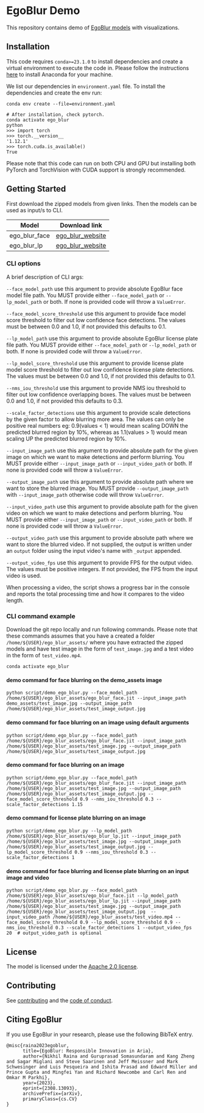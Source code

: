 # EgoBlur Demo
This repository contains demo of [EgoBlur models](https://www.projectaria.com/tools/egoblur) with visualizations.


## Installation

This code requires `conda>=23.1.0` to install dependencies and create a virtual environment to execute the code in. Please follow the instructions [here](https://docs.anaconda.com/free/anaconda/install/index.html) to install Anaconda for your machine.

We list our dependencies in `environment.yaml` file. To install the dependencies and create the env run:
```
conda env create --file=environment.yaml

# After installation, check pytorch.
conda activate ego_blur
python
>>> import torch
>>> torch.__version__
'1.12.1'
>>> torch.cuda.is_available()
True
```

Please note that this code can run on both CPU and GPU but installing both PyTorch and TorchVision with CUDA support is strongly recommended.

## Getting Started
First download the zipped models from given links. Then the models can be used as input/s to CLI.

| Model | Download link |
| -------- | -------- |
| ego_blur_face | [ego_blur_website](https://www.projectaria.com/tools/egoblur) |
| ego_blur_lp | [ego_blur_website](https://www.projectaria.com/tools/egoblur) |


### CLI options

A brief description of CLI args:

`--face_model_path` use this argument to provide absolute EgoBlur face model file path. You MUST provide either `--face_model_path` or `--lp_model_path` or both. If none is provided code will throw a `ValueError`.

`--face_model_score_threshold` use this argument to provide face model score threshold to filter out low confidence face detections. The values must be between 0.0 and 1.0, if not provided this defaults to 0.1.

`--lp_model_path` use this argument to provide absolute EgoBlur license plate file path. You MUST provide either `--face_model_path` or `--lp_model_path` or both. If none is provided code will throw a `ValueError`.

`--lp_model_score_threshold` use this argument to provide license plate model score threshold to filter out low confidence license plate detections. The values must be between 0.0 and 1.0, if not provided this defaults to 0.1.

`--nms_iou_threshold` use this argument to provide NMS iou threshold to filter out low confidence overlapping boxes. The values must be between 0.0 and 1.0, if not provided this defaults to 0.3.

`--scale_factor_detections` use this argument to provide scale detections by the given factor to allow blurring more area. The values can only be positive real numbers eg: 0.9(values < 1) would mean scaling DOWN the predicted blurred region by 10%, whereas as 1.1(values > 1) would mean scaling UP the predicted blurred region by 10%.

`--input_image_path` use this argument to provide absolute path for the given image on which we want to make detections and perform blurring. You MUST provide either `--input_image_path` or `--input_video_path` or both. If none is provided code will throw a `ValueError`.

`--output_image_path` use this argument to provide absolute path where we want to store the blurred image. You MUST provide `--output_image_path` with `--input_image_path` otherwise code will throw `ValueError`.

`--input_video_path` use this argument to provide absolute path for the given video on which we want to make detections and perform blurring. You MUST provide either `--input_image_path` or `--input_video_path` or both. If none is provided code will throw a `ValueError`.

`--output_video_path` use this argument to provide absolute path where we want to store the blurred video. If not supplied, the output is written under an `output` folder using the input video's name with `_output` appended.

`--output_video_fps` use this argument to provide FPS for the output video. The values must be positive integers. If not provided, the FPS from the input video is used.

When processing a video, the script shows a progress bar in the console and reports the total processing time and how it compares to the video length.



### CLI command example
Download the git repo locally and run following commands.
Please note that these commands assumes that you have a created a folder `/home/${USER}/ego_blur_assets/` where you have extracted the zipped models and have test image in the form of `test_image.jpg` and a test video in the form of `test_video.mp4`.

```
conda activate ego_blur
```

#### demo command for face blurring on the demo_assets image

```
python script/demo_ego_blur.py --face_model_path /home/${USER}/ego_blur_assets/ego_blur_face.jit --input_image_path demo_assets/test_image.jpg --output_image_path /home/${USER}/ego_blur_assets/test_image_output.jpg
```


#### demo command for face blurring on an image using default arguments

```
python script/demo_ego_blur.py --face_model_path /home/${USER}/ego_blur_assets/ego_blur_face.jit --input_image_path /home/${USER}/ego_blur_assets/test_image.jpg --output_image_path /home/${USER}/ego_blur_assets/test_image_output.jpg
```


#### demo command for face blurring on an image
```
python script/demo_ego_blur.py --face_model_path /home/${USER}/ego_blur_assets/ego_blur_face.jit --input_image_path /home/${USER}/ego_blur_assets/test_image.jpg --output_image_path /home/${USER}/ego_blur_assets/test_image_output.jpg --face_model_score_threshold 0.9 --nms_iou_threshold 0.3 --scale_factor_detections 1.15
```

#### demo command for license plate blurring on an image
```
python script/demo_ego_blur.py --lp_model_path /home/${USER}/ego_blur_assets/ego_blur_lp.jit --input_image_path /home/${USER}/ego_blur_assets/test_image.jpg --output_image_path /home/${USER}/ego_blur_assets/test_image_output.jpg --lp_model_score_threshold 0.9 --nms_iou_threshold 0.3 --scale_factor_detections 1
```

#### demo command for face blurring and license plate blurring on an input image and video
```
python script/demo_ego_blur.py --face_model_path /home/${USER}/ego_blur_assets/ego_blur_face.jit --lp_model_path /home/${USER}/ego_blur_assets/ego_blur_lp.jit --input_image_path /home/${USER}/ego_blur_assets/test_image.jpg --output_image_path /home/${USER}/ego_blur_assets/test_image_output.jpg  --input_video_path /home/${USER}/ego_blur_assets/test_video.mp4 --face_model_score_threshold 0.9 --lp_model_score_threshold 0.9 --nms_iou_threshold 0.3 --scale_factor_detections 1 --output_video_fps 20  # output_video_path is optional
```

## License

The model is licensed under the [Apache 2.0 license](LICENSE).

## Contributing

See [contributing](CONTRIBUTING.md) and the [code of conduct](CODE_OF_CONDUCT.md).

## Citing EgoBlur

If you use EgoBlur in your research, please use the following BibTeX entry.

```
@misc{raina2023egoblur,
      title={EgoBlur: Responsible Innovation in Aria},
      author={Nikhil Raina and Guruprasad Somasundaram and Kang Zheng and Sagar Miglani and Steve Saarinen and Jeff Meissner and Mark Schwesinger and Luis Pesqueira and Ishita Prasad and Edward Miller and Prince Gupta and Mingfei Yan and Richard Newcombe and Carl Ren and Omkar M Parkhi},
      year={2023},
      eprint={2308.13093},
      archivePrefix={arXiv},
      primaryClass={cs.CV}
}
```
